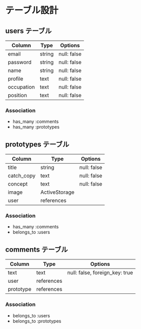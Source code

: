 # テーブル設計

## users テーブル

| Column     | Type   | Options     |
| ---------  | ------ | ----------- |
| email      | string | null: false |
| password   | string | null: false |
| name       | string | null: false |
| profile    | text   | null: false |
| occupation | text   | null: false |
| position   | text   | null: false |

### Association

- has_many :comments
- has_many :prototypes

## prototypes テーブル

| Column     | Type          | Options     |
| ---------- | ------------- | ----------- |
| title      | string        | null: false |
| catch_copy | text          | null: false |
| concept    | text          | null: false |
| image      | ActiveStorage |             |
| user       | references    |             |

### Association

- has_many :comments
- belongs_to :users


## comments テーブル

| Column    | Type       | Options                        |
| --------- | ---------- | ------------------------------ |
| text      | text       | null: false, foreign_key: true |
| user      | references |                                |
| prototype | references |                                |

### Association

- belongs_to :users
- belongs_to :prototypes